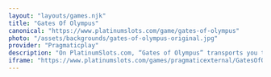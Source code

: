 ```yaml
---
layout: "layouts/games.njk"
title: "Gates Of Olympus"
canonical: "https://www.platinumslots.com/game/gates-of-olympus"
photo: "/assets/backgrounds/gates-of-olympus-original.jpg"
provider: "Pragmaticplay"
description: "On PlatinumSlots.com, “Gates of Olympus” transports you to the peak of Mount Olympus, where Zeus’s thunderbolts hit a 6-reel, “pay anywhere” grid. Achieve 8 or more Zeus scatters to activate as many as 15 free spins, where each cascade could add multipliers ranging from ×2 to ×1000 for heavenly rewards. Utilize the Ante Bet feature on PlatinumSlots.com to enhance your bet and improve your odds of accessing the bonus round, or dive directly into the action with the Buy Bonus option. “Gates of Olympus” offers a slot experience that rivals the divine, featuring electrifying visuals, a thunder-charged soundtrack, and continuous tumbling reels."
iframe: "https://www.platinumslots.com/games/pragmaticexternal/GatesOfOlympus1/149608"
---
```

